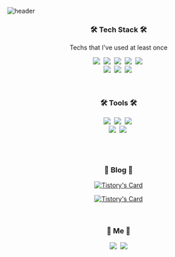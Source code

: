 

   ![header](https://capsule-render.vercel.app/api?type=soft&color=fba197&height=150&section=header&text=JungeeYoo&fontSize=60&animation=twinkling)


<h3 align="center">🛠 Tech Stack 🛠</h3>

<p align="center"> Techs that I've used at least once </p>

<p align="center">
  <img src="https://img.shields.io/badge/Python-3766AB?style=for-the-badge&logo=Python&logoColor=white"/></a>&nbsp 
  <img src="https://img.shields.io/badge/Java-007396?style=for-the-badge&logo=java&logoColor=white"/></a>&nbsp 
  <img src="https://img.shields.io/badge/Flask-092E20?style=for-the-badge&logo=Flask&logoColor=white"/></a>&nbsp 
  <img src="https://img.shields.io/badge/MySQL-005C84?style=for-the-badge&logo=mysql&logoColor=white"/></a>&nbsp 
  <img src="https://img.shields.io/badge/MongoDB-4EA94B?style=for-the-badge&logo=mongodb&logoColor=white"/></a>&nbsp 
  <br>
    <img src="https://img.shields.io/badge/Javascript-ffb13b?style=for-the-badge&logo=javascript&logoColor=white"/></a>&nbsp 
  <img src="https://img.shields.io/badge/css-1572B6?style=for-the-badge&logo=css3&logoColor=white"/></a>&nbsp 
  <img src="https://img.shields.io/badge/HTML5-E34F26?style=for-the-badge&logo=HTML5&logoColor=white"/></a>&nbsp
<!--   <img src="https://img.shields.io/badge/aws-333664?style=flat-square&logo=amazon-aws&logoColor=white"/></a>&nbsp  -->

</p>

<br>
<h3 align="center">🛠 Tools 🛠</h3>

<p align="center">
  <img src="https://img.shields.io/badge/Linux-FCC624?style=for-the-badge&logo=linux&logoColor=white"/></a>&nbsp 
  <img src="https://img.shields.io/badge/Docker-2496ED?style=for-the-badge&logo=Docker&logoColor=white"/></a>&nbsp 
  <img src="https://img.shields.io/badge/Jenkins-D24939?style=for-the-badge&logo=Jenkins&logoColor=white"/></a>&nbsp 
  
 <br>
 <img src="https://img.shields.io/badge/GIT-E44C30?style=for-the-badge&logo=git&logoColor=white"/></a>&nbsp 
  <img src="https://img.shields.io/badge/Notion-3766AB?style=for-the-badge&logo=Notion&logoColor=white"/></a>&nbsp  

</p>

<br>


<br>
<h3 align="center">💛 Blog 💛</h3>

<div align="center" style="text-align:center">
  
[![Tistory's Card](https://github-readme-tistory-card.vercel.app/api?name=ryu-e.tistory.com&postId=10)](https://github.com/loosie/github-readme-tistory-card)

[![Tistory's Card](https://github-readme-tistory-card.vercel.app/api?name=ryu-e.tistory.com)](https://github.com/loosie/github-readme-tistory-card)

</div>
  
<br>


<h3 align="center"> 🧸 Me 🧸 </h3>
<p align="center">
  <a href="[https://ryu-e.tistory.com/](https://ryu-e.tistory.com/)"><img src="https://img.shields.io/badge/Tech%20Blog-11B48A?style=flat-square&logoColor=white&link=[https://ryu-e.tistory.com](https://ryu-e.tistory.com/)](https://ryu-e.tistory.com/)"/></a>&nbsp
  <a href="mailto:junge2u@gmail.com"><img src="https://img.shields.io/badge/Gmail-d14836?style=flat-square&logo=Gmail&logoColor=white&link=junge2u@gmail.com"/></a>
</p>
<br>

<!-- <p align="center">
  <a href="https://hits.seeyoufarm.com"><img src="https://hits.seeyoufarm.com/api/count/incr/badge.svg?url=https%3A%2F%2Fgithub.com%2Fwookyoungkim&count_bg=%23ED6DA3&title_bg=%2386757E&icon=github.svg&icon_color=%23E1DEDE&title=hits&edge_flat=false"/></a>
</p> -->
